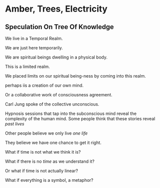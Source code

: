 # Amber, Trees, Electricity
## Speculation On Tree Of Knowledge

We live in a Temporal Realm.

We are just here temporarily.

We are spiritual beings dwelling in a physical body.

This is a limited realm.

We placed limits on our spiritual being-ness by coming into this realm.

perhaps iis a creation of our own mind.

Or a collaborative work of consciousness agreement.

Carl Jung spoke of the collective unconscious.

Hypnosis sessions that tap into the subconscious mind reveal the complexity of the human mind. Some people think that these stories reveal *past lives*

Other people believe we only live *one life*

They believe we have one chance to get it right.

What if time is not what we think it is?

What if there is no *time* as we understand it?

Or what if time is not actually linear?

What if everything is a symbol, a metaphor?

